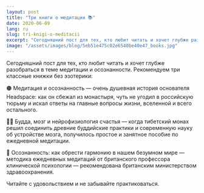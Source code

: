 ```yaml
---
layout: post
title: "Три книги о медитации 📚"
date: 2020-06-09
lang: ru
slug: tri-knigi-o-meditacii
excerpt: "Сегодняшний пост для тех, кто любит читать и хочет глубже разобраться в теме медитации и осознанности. Рекомендуем три классные книжки без эзотерики."
image: "/assets/images/blog/5eb51e475c02e6540be40e47_books.jpg"
---
```


<p>Сегодняшний пост для тех, кто любит читать и хочет глубже разобраться в теме медитации и осознанности. Рекомендуем три классные книжки без эзотерики:</p><p>🟠 Медитация и осознанность — очень душевная история основателя Headspace: как он сбежал из монастыря, чуть не угодил в российскую тюрьму и искал ответы на главные вопросы жизни, вселенной и всего остального.</p><p>👳‍♂️ Будда, мозг и нейрофизиология счастья — когда тибетский монах решил соединить древние буддийские практики и современную науку об устройстве мозга, получилось простое и занятное пособие по ежедневной медитации.</p><p>🧠 Осознанность: как обрести гармонию в нашем безумном мире — методика ежедневных медитаций от британского профессора клинической психологии — рекомендована британским министерством здравоохранения.</p><p>Читайте с удовольствием и не забывайте практиковаться.</p><p>‍</p>